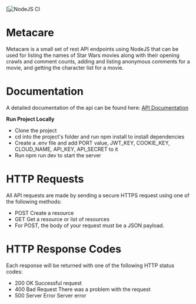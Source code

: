 [![NodeJS CI]()

# Metacare

Metacare is a small set of rest API endpoints using NodeJS that can be used for listing
the names of Star Wars movies along with their opening crawls and comment
counts, adding and listing anonymous comments for a movie, and getting the
character list for a movie.

# Documentation

A detailed documentation of the api can be found here: [API Documentation](https://documenter.getpostman.com/view/11971882/UUxxgoVy)

**Run Project Locally**

- Clone the project
- cd into the project's folder and run npm install to install dependencies
- Create a .env file and add PORT value, JWT_KEY, COOKIE_KEY, CLOUD_NAME, API_KEY, API_SECRET to it
- Run npm run dev to start the server

# HTTP Requests

All API requests are made by sending a secure HTTPS request using one of the following methods:

- POST Create a resource
- GET Get a resource or list of resources
- For POST, the body of your request must be a JSON payload.

# HTTP Response Codes

Each response will be returned with one of the following HTTP status codes:

- 200 OK Successful request
- 400 Bad Request There was a problem with the request
- 500 Server Error Server error

